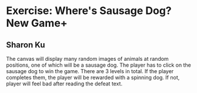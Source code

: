 # Exercise: Where's Sausage Dog? New Game+
## Sharon Ku

The canvas will display many random images of animals at random positions, one of which will be a sausage dog.
The player has to click on the sausage dog to win the game.
There are 3 levels in total. If the player completes them, the player will be rewarded with a spinning dog.
If not, player will feel bad after reading the defeat text.
